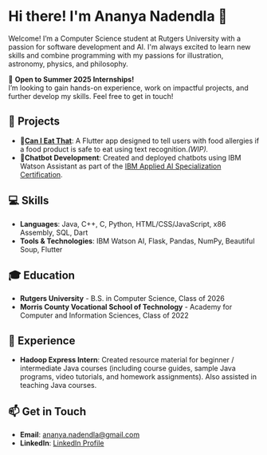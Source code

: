 # Hi there! I'm Ananya Nadendla 👋

Welcome! I’m a Computer Science student at Rutgers University with a passion for software development and AI. I'm always excited to learn new skills and combine programming with my passions for illustration, astronomy, physics, and philosophy. 

🌟 **Open to Summer 2025 Internships!**  
I’m looking to gain hands-on experience, work on impactful projects, and further develop my skills. Feel free to get in touch!

## 🚀 Projects
- **🍎[Can I Eat That](https://github.com/ananya-nadendla/can_i_eat_that)**: A Flutter app designed to tell users with food allergies if a food product is safe to eat using text recognition.*(WIP).* 
- **💬Chatbot Development**: Created and deployed chatbots using IBM Watson Assistant as part of the [IBM Applied AI Specialization Certification](https://www.coursera.org/account/accomplishments/specialization/certificate/JHKT2XVA5M3V).

## 💻 Skills
- **Languages**: Java, C++, C, Python, HTML/CSS/JavaScript, x86 Assembly, SQL, Dart
- **Tools & Technologies**: IBM Watson AI, Flask, Pandas, NumPy, Beautiful Soup, Flutter

## 🎓 Education
- **Rutgers University** - B.S. in Computer Science, Class of 2026
- **Morris County Vocational School of Technology** - Academy for Computer and Information Sciences, Class of 2022

## 📝 Experience
- **Hadoop Express Intern**: Created resource material for beginner / intermediate Java courses (including course guides, sample Java programs, video tutorials, and homework assignments). Also assisted in teaching Java courses.
  
## 📫 Get in Touch
- **Email**: [ananya.nadendla@gmail.com](mailto:ananya.nadendla@gmail.com)
- **LinkedIn**: [LinkedIn Profile](https://www.linkedin.com/in/ananya-nadendla-961b1123b)
